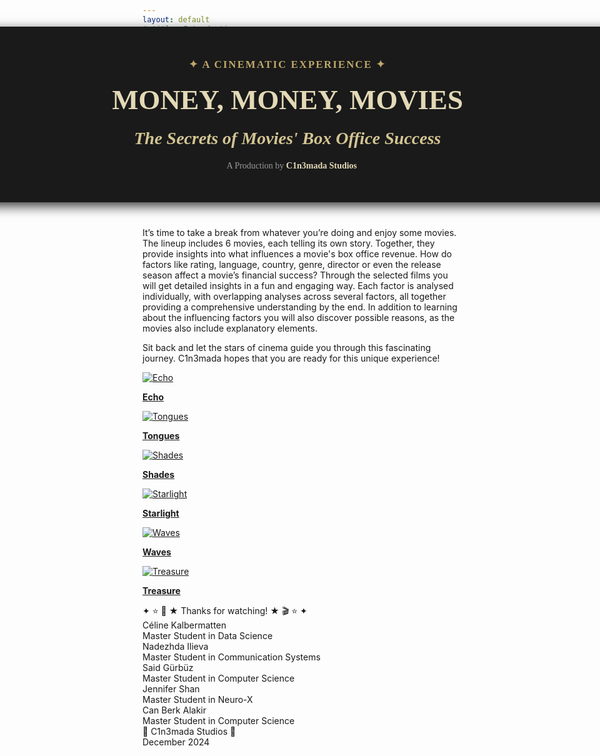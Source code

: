 ```yaml
---
layout: default
# title: Introduction
title: Money, Money, Movies
# hero_image: /assets/img/title-hero.jpg
---
```


<!-- Glitter background -->
<div id="starshine">
  <div class="template shine"></div>
</div>

<!-- Title -->
<div style="
   background-color: #1a1a1a; 
   padding: 50px; 
   text-align: center; 
   font-family: 'Garamond', serif; 
   box-shadow: 0 6px 18px rgba(0, 0, 0, 0.8); 
   color: white;
   margin: -70px -20px 40px -20px;
   width: 100vw;
   position: relative;
   left: 50%;
   transform: translateX(-50%);">
  <!-- add the margin that should come after the box here -->
  <div style="
      font-size: 1.2em; 
      color: #BFA86A; 
      font-weight: bold; 
      letter-spacing: 2px;">
    ✦ A CINEMATIC EXPERIENCE ✦
  </div>
  <h1 style="
      font-size: 3.2em; 
      margin: 20px 0; 
      color: #E3D9B6; 
      font-weight: bold; 
      text-transform: uppercase;">
    Money, Money, Movies
  </h1>
  <h2 style="
      font-size: 2em; 
      margin: 10px 0; 
      font-style: italic; 
      color: #D4C593;">
    The Secrets of Movies' Box Office Success
  </h2>
  <div style="
      font-size: 1em; 
      color: #999; 
      margin-top: 20px;">
    🎥 A Production by <strong style="color: #E3D9B6;">C1n3mada Studios</strong>
  </div>
</div>

<div class="text-custom">
  <p>
    It’s time to take a break from whatever you’re doing and enjoy some movies. The lineup includes 6 movies, each telling its own story. Together, they provide insights into what influences a movie's box office revenue. How do factors like rating, language, country, genre, director or even the release season affect a movie’s financial success? Through the selected films you will get detailed insights in a fun and engaging way. Each factor is analysed individually, with overlapping analyses across several factors, all together providing a comprehensive understanding by the end. In addition to learning about the influencing factors you will also discover possible reasons, as the movies also include explanatory elements.
    </p>
  
  <p> Sit back and let the stars of cinema guide you through this fascinating journey. C1n3mada hopes that you are ready for this unique experience! </p>

</div>


<!-- Movie grid -->
<div class="movie-grid">
  <a href="./movies/echo">
    <img src="./assets/img/echo.png" alt="Echo">
    <p><b>Echo</b></p>
  </a>
  <a href="./movies/tongues">
    <img src="./assets/img/tongues.png" alt="Tongues">
    <p><b>Tongues</b></p>
  </a>
  <a href="./movies/shades">
    <img src="./assets/img/shades.png" alt="Shades">
    <p><b>Shades</b></p>
  </a>
  <a href="./movies/starlight">
    <img src="./assets/img/starlight.png" alt="Starlight">
    <p><b>Starlight</b></p>
  </a>
  <a href="./movies/waves">
    <img src="./assets/img/waves.png" alt="Waves">
    <p><b>Waves</b></p>
  </a>
  <a href="./movies/treasure">
    <img src="./assets/img/treasure.png" alt="Treasure">
    <p><b>Treasure</b></p>
  </a>
  <!-- Add the other movies -->
</div>


<!-- Roll credits -->
<div class="credits-container">
  <div class="credits">
    <div class="credits-item">
      <div class="title">✦ ⭐️ 🎥 ★ Thanks for watching! ★ 🎬 ⭐️ ✦</div>
    </div>
    <div class="credits-item">
      <div class="name">Céline Kalbermatten</div>
      <div class="role">Master Student in Data Science</div>
    </div>
    <div class="credits-item">
      <div class="name">Nadezhda Ilieva</div>
      <div class="role">Master Student in Communication Systems</div>
    </div>
    <div class="credits-item">
      <div class="name">Said Gürbüz</div>
      <div class="role">Master Student in Computer Science</div>
    </div>
    <div class="credits-item">
      <div class="name">Jennifer Shan</div>
      <div class="role">Master Student in Neuro-X</div>
    </div>
    <div class="credits-item">
      <div class="name">Can Berk Alakir</div>
      <div class="role">Master Student in Computer Science</div>
    </div>
    <div class="credits-item">
      <div class="general">🎥 C1n3mada Studios 🎥</div>
      <div class="general">December 2024</div>
    </div>
    <!-- Add more items as needed -->
  </div>
</div>


<script src="https://code.jquery.com/jquery-3.6.0.min.js"></script>
<script>
  $(function () {
    var body = $("#starshine"),
      template = $(".template.shine"),
      stars = 500,
      sparkle = 20;

    var size = "small";
    var createStar = function () {
      template
        .clone()
        .removeAttr("id")
        .css({
          top: Math.random() * 100 + "%",
          left: Math.random() * 100 + "%",
          animationDelay: Math.random() * sparkle + "s"
        })
        .addClass(size)
        .appendTo(body);
    };

    for (var i = 0; i < stars; i++) {
      if (i % 2 === 0) {
        size = "small";
      } else if (i % 3 === 0) {
        size = "medium";
      } else {
        size = "large";
      }

      createStar();
    }
  });
</script>
<script>
  document.addEventListener("DOMContentLoaded", function () {
    const links = document.querySelectorAll(".movie-grid a"); // Select all movie links

    links.forEach(link => {
      link.addEventListener("click", function (e) {
        e.preventDefault(); // Prevent default navigation
        const href = this.getAttribute("href"); // Get the URL to navigate to

        // Add fade-out effect to the body
        document.body.classList.add("fade-out");

        // Wait for the animation to complete before navigating
        setTimeout(() => {
          window.location.href = href;
        }, 400); // Match the duration in CSS
      });
    });
  });
</script>